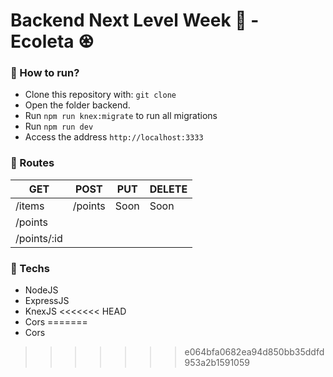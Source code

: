 # Backend Next Level Week 🚀 - Ecoleta ♼

### 🏃 How to run?
- Clone this repository with: `git clone`
- Open the folder backend.
- Run `npm run knex:migrate` to run all migrations
- Run `npm run dev`
- Access the address `http://localhost:3333`

### 🛬 Routes 

|  GET      |   POST    |   PUT    |  DELETE   |
|-----------|-----------|----------|-----------|
|/items     |/points    |Soon      |   Soon    |
|/points    |           |          |           |
|/points/:id|           |          |           |

### 📱 Techs
- NodeJS
- ExpressJS
- KnexJS
<<<<<<< HEAD
- Cors
=======
- Cors
>>>>>>> e064bfa0682ea94d850bb35ddfd953a2b1591059
